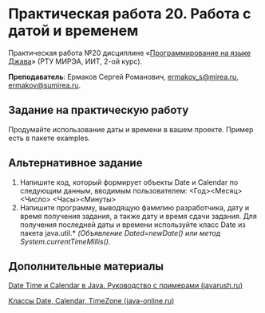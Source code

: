 # Практическая работа 20. Работа с датой и временем
Практическая работа №20 дисциплине «[Программирование на языке Джава](https://online-edu.mirea.ru/course/view.php?id=4053)» (РТУ МИРЭА, ИИТ, 2-ой курс).

**Преподаватель**: Ермаков Сергей Романович, ermakov_s@mirea.ru, ermakov@sumirea.ru.

## Задание на практическую работу

Продумайте использование даты и времени в вашем проекте. Пример есть в пакете examples.

## Альтернативное задание

1. Напишите код, который формирует объекты Date и Calendar по следующим данным, вводимым пользователем:
    <Год><Месяц><Число>
    <Часы><Минуты>
2. Напишите программу, выводящую фамилию разработчика, дату и время получения задания, а также дату и время сдачи задания. Для получения последней даты и времени используйте класс Date из пакета java.util.* *(Объявление Dated=newDate() или метод System.currentTimeMillis().*

## Дополнительные материалы

[Date Time и Calendar в Java. Руководство с примерами (javarush.ru)](https://javarush.ru/groups/posts/1941-kak-ne-poterjatjhsja-vo-vremeni--datetime-i-calendar)

[Классы Date, Calendar, TimeZone (java-online.ru)](http://java-online.ru/java-calendar.xhtml)

